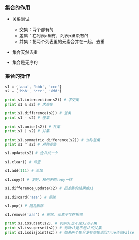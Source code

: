 ### 集合的作用
- 关系测试
  - 交集：两个都有的
  - 差集：在列表a里有，列表b里没有的
  - 并集：把两个列表里的元素合并在一起，去重

- 集合天然去重
- 集合是无序的

### 集合的操作
```python
s1 = {'aaa', 'bbb', 'ccc'}
s2 = {'bbb', 'ccc', 'ddd'}

print(s1.intersection(s2)) # 求交集
print(s1 & s2) # 求交集

print(s1.difference(s2)) # 差集
print(s1 - s2) # 差集

print(s1.union(s2)) # 并集
print(s1 | s2) # 并集

print(s1.symmetric_difference(s2)) # 对称差集
print(s1 ^ s2) # 对称差集

s1.update(s2) # 合并成一个

s1.clear() # 清空

s1.add(111) # 添加

s1.copy() # 复制，和列表的copy一样

s1.difference_update(s2) # 把差集的结果给s1

s1.discard('aaa') # 删除

s1.pop() # 随机删除

s1.remove('aaa') # 删除。元素不存在报错

print(s1.issubset(s2)) # 判断s1是不是s2的子集
print(s1.issuperset(s2)) # 判断s1是不是s2的父集
print(s1.isdisjoint(s2)) # 如果两个集合没有交集返回True否则False
```